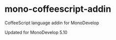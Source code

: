mono-coffeescript-addin
=======================

CoffeeScript language addin for MonoDevelop

Updated for MonoDevelop 5.10

